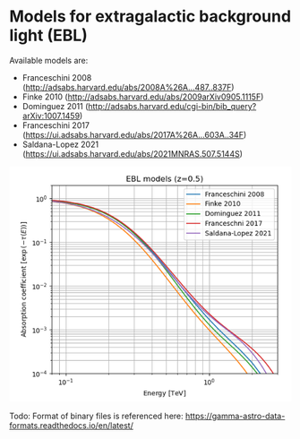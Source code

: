 # Models for extragalactic background light (EBL)

Available models are:
 - Franceschini 2008 (http://adsabs.harvard.edu/abs/2008A%26A...487..837F)
 - Finke 2010 (http://adsabs.harvard.edu/abs/2009arXiv0905.1115F)
 - Dominguez 2011 (http://adsabs.harvard.edu/cgi-bin/bib_query?arXiv:1007.1459)
 - Franceschini 2017 (https://ui.adsabs.harvard.edu/abs/2017A%26A...603A..34F)
 - Saldana-Lopez 2021 (https://ui.adsabs.harvard.edu/abs/2021MNRAS.507.5144S)

![alt tag](./ebl_models.png)



Todo: 
Format of binary files is referenced here: https://gamma-astro-data-formats.readthedocs.io/en/latest/
